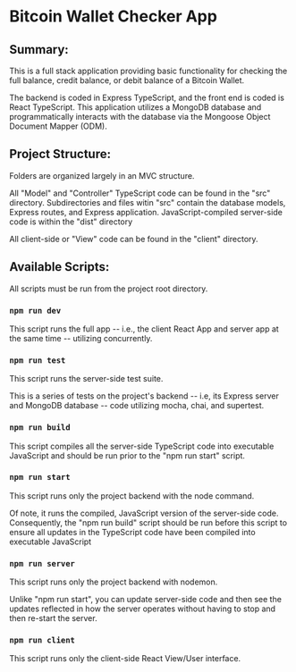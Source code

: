 # Bitcoin Wallet Checker App

## Summary:
This is a full stack application providing basic functionality for checking the full balance, credit balance, or debit balance of a Bitcoin Wallet.

The backend is coded in Express TypeScript, and the front end is coded is React TypeScript. This application utilizes a MongoDB database and programmatically interacts with the database via the Mongoose Object Document Mapper (ODM).

## Project Structure:
Folders are organized largely in an MVC structure.

All "Model" and "Controller" TypeScript code can be found in the "src" directory. Subdirectories and files witin "src" contain the database models, Express routes, and Express application. JavaScript-compiled server-side code is within the "dist" directory

All client-side or "View" code can be found in the "client" directory.

## Available Scripts:
All scripts must be run from the project root directory.

### `npm run dev`
This script runs the full app -- i.e., the client React App and server app at the same time -- utilizing concurrently.

### `npm run test`
This script runs the server-side test suite.

This is a series of tests on the project's backend -- i.e, its Express server and MongoDB database -- code utilizing mocha, chai, and supertest.

### `npm run build`
This script compiles all the server-side TypeScript code into executable JavaScript and should be run prior to the "npm run start" script.

### `npm run start`
This script runs only the project backend with the node command.

Of note, it runs the compiled, JavaScript version of the server-side code. Consequently, the "npm run build" script should be run before this script to ensure all updates in the TypeScript code have been compiled into executable JavaScript

### `npm run server`
This script runs only the project backend with nodemon.

Unlike "npm run start", you can update server-side code and then see the updates reflected in how the server operates without having to stop and then re-start the server.

### `npm run client`
This script runs only the client-side React View/User interface.

